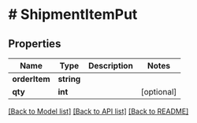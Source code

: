 # # ShipmentItemPut

## Properties

Name | Type | Description | Notes
------------ | ------------- | ------------- | -------------
**orderItem** | **string** |  | 
**qty** | **int** |  | [optional] 

[[Back to Model list]](../../README.md#documentation-for-models) [[Back to API list]](../../README.md#documentation-for-api-endpoints) [[Back to README]](../../README.md)


